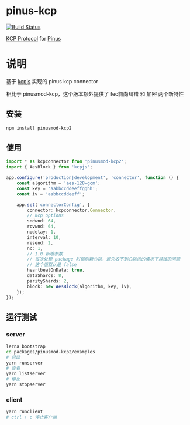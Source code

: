pinus-kcp
============

[![Build Status][1]][2]

[1]: https://api.travis-ci.org/leenjewel/node-kcp.svg?branch=master
[2]: https://travis-ci.org/leenjewel/node-kcp


[KCP Protocol](https://github.com/skywind3000/kcp) for [Pinus](https://github.com/node-pinus/pinus)

说明
============

基于 [kcpjs](https://www.npmjs.com/package/kcpjs) 实现的 pinus kcp connector

相比于 pinusmod-kcp，这个版本额外提供了 fec前向纠错 和 加密 两个新特性

## 安装

```sh
npm install pinusmod-kcp2
```

## 使用

```typescript
import * as kcpconnector from 'pinusmod-kcp2';
import { AesBlock } from 'kcpjs';

app.configure('production|development', 'connector', function () {
    const algorithm = 'aes-128-gcm';
    const key = 'aabbccddeeffgghh';
    const iv = 'aabbccddeeff';

    app.set('connectorConfig', {
        connector: kcpconnector.Connector,
        // kcp options
        sndwnd: 64,
        rcvwnd: 64,
        nodelay: 1,
        interval: 10,
        resend: 2,
        nc: 1,
        // 1.0 新增参数
        // 每次处理 package 时都刷新心跳，避免收不到心跳包的情况下掉线的问题
        // 这个值默认是 false
        heartbeatOnData: true,  
        dataShards: 8,
        parityShards: 2,
        block: new AesBlock(algorithm, key, iv),
    });
});
```

## 运行测试
### server
```sh
lerna bootstrap
cd packages/pinusmod-kcp2/examples
# 启动
yarn runserver
# 查看
yarn listserver
# 停止
yarn stopserver
```
### client
```sh
yarn runclient
# ctrl + c 停止客户端
```
